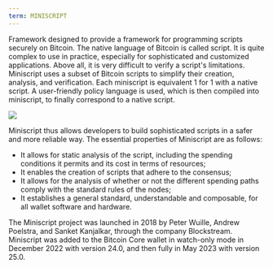```yaml
---
term: MINISCRIPT
---
```


Framework designed to provide a framework for programming scripts securely on Bitcoin. The native language of Bitcoin is called script. It is quite complex to use in practice, especially for sophisticated and customized applications. Above all, it is very difficult to verify a script's limitations. Miniscript uses a subset of Bitcoin scripts to simplify their creation, analysis, and verification. Each miniscript is equivalent 1 for 1 with a native script. A user-friendly policy language is used, which is then compiled into miniscript, to finally correspond to a native script.

![](../../dictionnaire/assets/30.png)

Miniscript thus allows developers to build sophisticated scripts in a safer and more reliable way. The essential properties of Miniscript are as follows:
* It allows for static analysis of the script, including the spending conditions it permits and its cost in terms of resources;
* It enables the creation of scripts that adhere to the consensus;
* It allows for the analysis of whether or not the different spending paths comply with the standard rules of the nodes;
* It establishes a general standard, understandable and composable, for all wallet software and hardware.

The Miniscript project was launched in 2018 by Peter Wuille, Andrew Poelstra, and Sanket Kanjalkar, through the company Blockstream. Miniscript was added to the Bitcoin Core wallet in watch-only mode in December 2022 with version 24.0, and then fully in May 2023 with version 25.0.